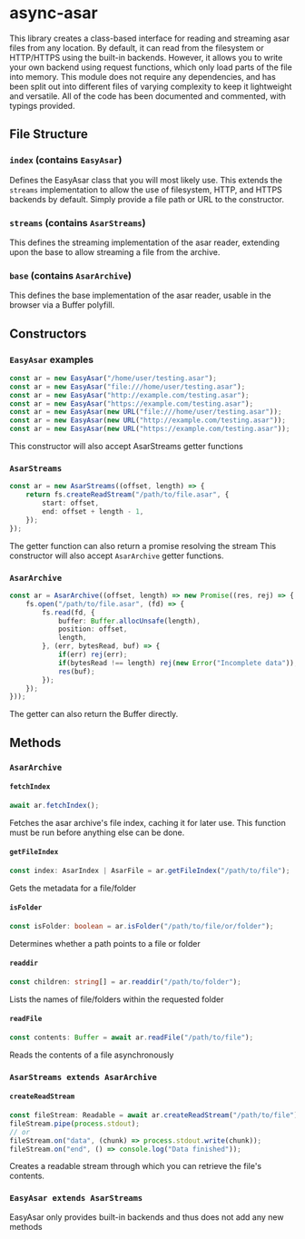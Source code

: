 # async-asar

This library creates a class-based interface for reading and streaming asar files from any location.
By default, it can read from the filesystem or HTTP/HTTPS using the built-in backends.
However, it allows you to write your own backend using request functions, which only load parts of the file into memory.
This module does not require any dependencies, and has been split out into different files of varying complexity to keep it lightweight and versatile.
All of the code has been documented and commented, with typings provided.

## File Structure

### `index` (contains `EasyAsar`)
Defines the EasyAsar class that you will most likely use. This extends the `streams` implementation to allow the use of filesystem, HTTP, and HTTPS backends by default. Simply provide a file path or URL to the constructor.

### `streams` (contains `AsarStreams`)
This defines the streaming implementation of the asar reader, extending upon the base to allow streaming a file from the archive.

### `base` (contains `AsarArchive`)
This defines the base implementation of the asar reader, usable in the browser via a Buffer polyfill.


## Constructors

### `EasyAsar` examples
```typescript
const ar = new EasyAsar("/home/user/testing.asar");
const ar = new EasyAsar("file:///home/user/testing.asar");
const ar = new EasyAsar("http://example.com/testing.asar");
const ar = new EasyAsar("https://example.com/testing.asar");
const ar = new EasyAsar(new URL("file:///home/user/testing.asar"));
const ar = new EasyAsar(new URL("http://example.com/testing.asar"));
const ar = new EasyAsar(new URL("https://example.com/testing.asar"));
```
This constructor will also accept AsarStreams getter functions

### `AsarStreams`
```typescript
const ar = new AsarStreams((offset, length) => {
	return fs.createReadStream("/path/to/file.asar", {
		start: offset,
		end: offset + length - 1,
	});
});
```
The getter function can also return a promise resolving the stream
This constructor will also accept `AsarArchive` getter functions.

### `AsarArchive`
```typescript
const ar = AsarArchive((offset, length) => new Promise((res, rej) => {
	fs.open("/path/to/file.asar", (fd) => {
		fs.read(fd, {
			buffer: Buffer.allocUnsafe(length),
			position: offset,
			length,
		}, (err, bytesRead, buf) => {
			if(err) rej(err);
			if(bytesRead !== length) rej(new Error("Incomplete data"));
			res(buf);
		});
	});
}));
```
The getter can also return the Buffer directly.


## Methods

### `AsarArchive`

#### `fetchIndex`
```typescript
await ar.fetchIndex();
```
Fetches the asar archive's file index, caching it for later use. This function must be run before anything else can be done.

#### `getFileIndex`
```typescript
const index: AsarIndex | AsarFile = ar.getFileIndex("/path/to/file");
```
Gets the metadata for a file/folder

#### `isFolder`
```typescript
const isFolder: boolean = ar.isFolder("/path/to/file/or/folder");
```
Determines whether a path points to a file or folder

#### `readdir`
```typescript
const children: string[] = ar.readdir("/path/to/folder");
```
Lists the names of file/folders within the requested folder

#### `readFile`
```typescript
const contents: Buffer = await ar.readFile("/path/to/file");
```
Reads the contents of a file asynchronously

### `AsarStreams extends AsarArchive`

#### `createReadStream`
```typescript
const fileStream: Readable = await ar.createReadStream("/path/to/file");
fileStream.pipe(process.stdout);
// or
fileStream.on("data", (chunk) => process.stdout.write(chunk));
fileStream.on("end", () => console.log("Data finished"));
```
Creates a readable stream through which you can retrieve the file's contents.

### `EasyAsar extends AsarStreams`

EasyAsar only provides built-in backends and thus does not add any new methods
